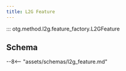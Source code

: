 ```yaml
---
title: L2G Feature
---
```


::: otg.method.l2g.feature_factory.L2GFeature

## Schema

--8<-- "assets/schemas/l2g_feature.md"
